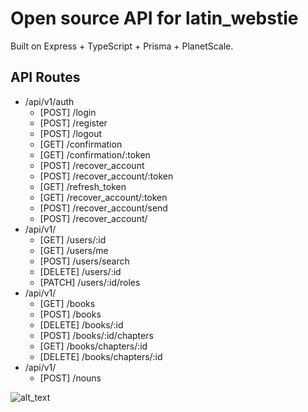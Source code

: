 # Open source API for latin_webstie

Built on Express + TypeScript + Prisma + PlanetScale.

## API Routes

-   /api/v1/auth
    -   [POST] /login
    -   [POST] /register
    -   [POST] /logout
    -   [GET] /confirmation
    -   [GET] /confirmation/:token
    -   [POST] /recover_account
    -   [POST] /recover_account/:token
    -   [GET] /refresh_token
    -   [GET] /recover_account/:token
    -   [POST] /recover_account/send
    -   [POST] /recover_account/
-   /api/v1/
    -   [GET] /users/:id
    -   [GET] /users/me
    -   [POST] /users/search
    -   [DELETE] /users/:id
    -   [PATCH] /users/:id/roles
-   /api/v1/
    -   [GET] /books
    -   [POST] /books
    -   [DELETE] /books/:id
    -   [POST] /books/:id/chapters
    -   [GET] /books/chapters/:id
    -   [DELETE] /books/chapters/:id
-   /api/v1/
    -   [POST] /nouns

![alt_text](https://www.wykop.pl/cdn/c3201142/comment_1615839749rg57FUv9adkBCDs740QMe5,w400.jpg)
